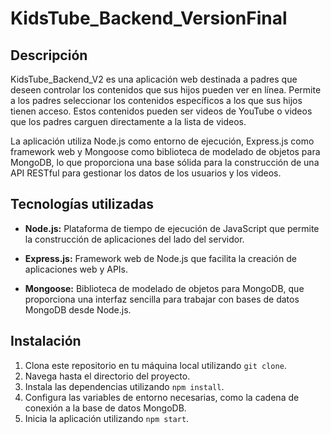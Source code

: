 # KidsTube_Backend_VersionFinal

## Descripción

KidsTube_Backend_V2 es una aplicación web destinada a padres que deseen controlar los contenidos que sus hijos pueden ver en línea. Permite a los padres seleccionar los contenidos específicos a los que sus hijos tienen acceso. Estos contenidos pueden ser videos de YouTube o videos que los padres carguen directamente a la lista de videos.

La aplicación utiliza Node.js como entorno de ejecución, Express.js como framework web y Mongoose como biblioteca de modelado de objetos para MongoDB, lo que proporciona una base sólida para la construcción de una API RESTful para gestionar los datos de los usuarios y los videos.

## Tecnologías utilizadas

- **Node.js:** Plataforma de tiempo de ejecución de JavaScript que permite la construcción de aplicaciones del lado del servidor.

- **Express.js:** Framework web de Node.js que facilita la creación de aplicaciones web y APIs.

- **Mongoose:** Biblioteca de modelado de objetos para MongoDB, que proporciona una interfaz sencilla para trabajar con bases de datos MongoDB desde Node.js.

## Instalación

1. Clona este repositorio en tu máquina local utilizando `git clone`.
2. Navega hasta el directorio del proyecto.
3. Instala las dependencias utilizando `npm install`.
4. Configura las variables de entorno necesarias, como la cadena de conexión a la base de datos MongoDB.
5. Inicia la aplicación utilizando `npm start`.
